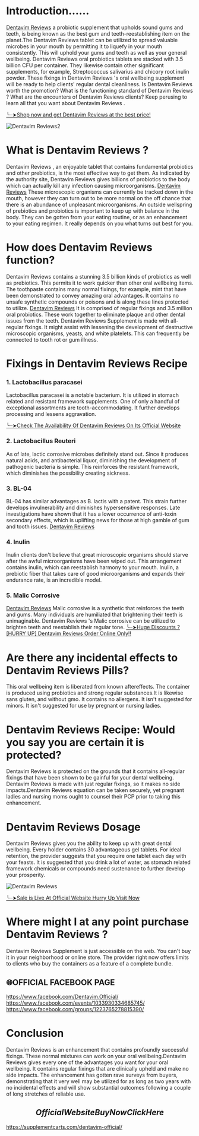 
# Introduction……

[Dentavim Reviews](https://www.facebook.com/Dentavim.Official/) a probiotic supplement that upholds sound gums and teeth, is being known as the best gum and teeth-reestablishing item on the planet.The Dentavim Reviews  tablet can be utilized to spread valuable microbes in your mouth by permitting it to liquefy in your mouth consistently. This will uphold your gums and teeth as well as your general wellbeing. Dentavim Reviews  oral probiotics tablets are stacked with 3.5 billion CFU per container. They likewise contain other significant supplements, for example, Streptococcus salivarius and chicory root inulin powder.
These fixings in Dentavim Reviews 's oral wellbeing supplement will be ready to help clients' regular dental cleanliness. Is Dentavim Reviews  worth the promotion? What is the functioning standard of Dentavim Reviews ? What are the encounters of Dentavim Reviews  clients? Keep perusing to learn all that you want about Dentavim Reviews .

[╰┈➤Shop now and get Dentavim Reviews at the best price!](https://supplementcarts.com/dentavim-official/)

![Dentavim Reviews2](https://github.com/user-attachments/assets/8bd491f6-a95f-4cfd-9a26-e3670daea516)


# What is Dentavim Reviews ?

Dentavim Reviews , an enjoyable tablet that contains fundamental probiotics and other prebiotics, is the most effective way to get them. As indicated by the authority site, Dentavim Reviews  gives billions of probiotics to the body which can actually kill any infection causing microorganisms. [Dentavim Reviews](https://www.facebook.com/Dentavim.Official/) These microscopic organisms can currently be tracked down in the mouth, however they can turn out to be more normal on the off chance that there is an abundance of unpleasant microorganisms. An outside wellspring of prebiotics and probiotics is important to keep up with balance in the body. They can be gotten from your eating routine, or as an enhancement to your eating regimen. It really depends on you what turns out best for you.

# How does Dentavim Reviews  function?

Dentavim Reviews  contains a stunning 3.5 billion kinds of probiotics as well as prebiotics. This permits it to work quicker than other oral wellbeing items. The toothpaste contains many normal fixings, for example, mint that have been demonstrated to convey amazing oral advantages. It contains no unsafe synthetic compounds or poisons and is along these lines protected to utilize.
[Dentavim Reviews](https://www.facebook.com/Dentavim.Official/) It is comprised of regular fixings and 3.5 million oral probiotics. These work together to eliminate plaque and other dental issues from the teeth. Dentavim Reviews  Supplement is made with all-regular fixings. It might assist with lessening the development of destructive microscopic organisms, yeasts, and white platelets. This can frequently be connected to tooth rot or gum illness.

# Fixings in Dentavim Reviews  Recipe

### 1. Lactobacillus paracasei
Lactobacillus paracasei is a notable bacterium. It is utilized in stomach related and resistant framework supplements. One of only a handful of exceptional assortments are tooth-accommodating. It further develops processing and lessens aggravation.

[╰┈➤Check The Availability Of Dentavim Reviews On Its Official Website](https://supplementcarts.com/dentavim-official/)

### 2. Lactobacillus Reuteri
As of late, lactic corrosive microbes definitely stand out. Since it produces natural acids, and antibacterial liquor, diminishing the development of pathogenic bacteria is simple. This reinforces the resistant framework, which diminishes the possibility creating sickness.

### 3. BL-04
BL-04 has similar advantages as B. lactis with a patent. This strain further develops invulnerability and diminishes hypersensitive responses. Late investigations have shown that it has a lower occurrence of anti-toxin secondary effects, which is uplifting news for those at high gamble of gum and tooth issues. [Dentavim Reviews](https://www.facebook.com/Dentavim.Official/)

### 4. Inulin
Inulin clients don't believe that great microscopic organisms should starve after the awful microorganisms have been wiped out. This arrangement contains inulin, which can reestablish harmony to your mouth. Inulin, a prebiotic fiber that takes care of good microorganisms and expands their endurance rate, is an incredible model.

### 5. Malic Corrosive
[Dentavim Reviews](https://www.facebook.com/Dentavim.Official/) Malic corrosive is a synthetic that reinforces the teeth and gums. Many individuals are humiliated that brightening their teeth is unimaginable. Dentavim Reviews 's Malic corrosive can be utilized to brighten teeth and reestablish their regular tone.
[╰┈➤Huge Discounts ? [HURRY UP] Dentavim Reviews Order Online Only!!](https://supplementcarts.com/dentavim-official/)

# Are there any incidental effects to Dentavim Reviews  Pills?

This oral wellbeing item is liberated from known aftereffects. The container is produced using probiotics and strong regular substances.It is likewise sans gluten, and without gmo. It contains no allergens. It isn't suggested for minors. It isn't suggested for use by pregnant or nursing ladies.

# Dentavim Reviews  Recipe: Would you say you are certain it is protected?

Dentavim Reviews  is protected on the grounds that it contains all-regular fixings that have been shown to be gainful for your dental wellbeing. Dentavim Reviews  is made with just regular fixings, so it makes no side impacts.Dentavim Reviews  equation can be taken securely, yet pregnant ladies and nursing moms ought to counsel their PCP prior to taking this enhancement.

# Dentavim Reviews  Dosage

Dentavim Reviews  gives you the ability to keep up with great dental wellbeing. Every holder contains 30 advantageous gel tablets. For ideal retention, the provider suggests that you require one tablet each day with your feasts. It is suggested that you drink a lot of water, as stomach related framework chemicals or compounds need sustenance to further develop your prosperity.

![Dentavim Reviews](https://github.com/user-attachments/assets/c6fc1780-ebf7-4d06-a74d-0cefa1a6eecc)


[╰┈➤Sale is Live At Official Website Hurry Up Visit Now](https://supplementcarts.com/dentavim-official/)

# Where might I at any point purchase Dentavim Reviews ?

Dentavim Reviews  Supplement is just accessible on the web. You can't buy it in your neighborhood or online store. The provider right now offers limits to clients who buy the containers as a feature of a complete bundle.

## 🌐OFFICIAL FACEBOOK PAGE
https://www.facebook.com/Dentavim.Official/
https://www.facebook.com/events/1033930334685745/
https://www.facebook.com/groups/1223765278815390/

# Conclusion

Dentavim Reviews  is an enhancement that contains profoundly successful fixings. These normal mixtures can work on your oral wellbeing.Dentavim Reviews  gives every one of the advantages you want for your oral wellbeing. It contains regular fixings that are clinically upheld and make no side impacts. The enhancement has gotten rave surveys from buyers, demonstrating that it very well may be utilized for as long as two years with no incidental effects and will show substantial outcomes following a couple of long stretches of reliable use.

## $$Official Website Buy Now Click Here$$
https://supplementcarts.com/dentavim-official/



